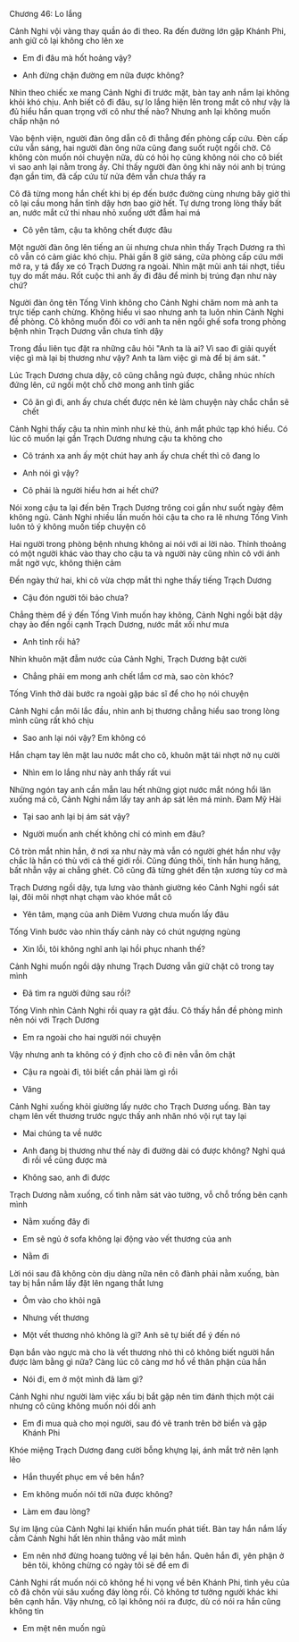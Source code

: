 




Chương 46: Lo lắng

Cảnh Nghi vội vàng thay quần áo đi theo. Ra đến đường lớn gặp Khánh Phi, anh giữ cô lại không cho lên xe

- Em đi đâu mà hốt hoảng vậy?

- Anh đừng chặn đường em nữa được không?

Nhìn theo chiếc xe mang Cảnh Nghi đi trước mặt, bàn tay anh nắm lại không khỏi khó chịu. Anh biết cô đi đâu, sự lo lắng hiện lên trong mắt cô như vậy là đủ hiểu hắn quan trọng với cô như thế nào? Nhưng anh lại không muốn chấp nhận nó

Vào bệnh viện, người đàn ông dẫn cô đi thẳng đến phòng cấp cứu. Đèn cấp cứu vẫn sáng, hai người đàn ông nữa cũng đang suốt ruột ngồi chờ. Cô không còn muốn nói chuyện nữa, dù có hỏi họ cũng không nói cho cô biết vì sao anh lại nằm trong ấy. Chỉ thấy người đàn ông khi nãy nói anh bị trúng đạn gần tim, đã cấp cứu từ nửa đêm vẫn chưa thấy ra

Cô đã từng mong hắn chết khi bị ép đến bước đường cùng nhưng bây giờ thì cô lại cầu mong hắn tỉnh dậy hơn bao giờ hết. Tự dưng trong lòng thấy bất an, nước mắt cứ thi nhau nhỏ xuống ướt đẫm hai má

- Cô yên tâm, cậu ta không chết được đâu

Một người đàn ông lên tiếng an ủi nhưng chưa nhìn thấy Trạch Dương ra thì cô vẫn có cảm giác khó chịu. Phải gần 8 giờ sáng, cửa phòng cấp cứu mới mở ra, y tá đẩy xe có Trạch Dương ra ngoài. Nhìn mặt mũi anh tái nhợt, tiều tụy do mất máu. Rốt cuộc thì anh ấy đi đâu để mình bị trúng đạn như này chứ?

Người đàn ông tên Tống Vinh không cho Cảnh Nghi chăm nom mà anh ta trực tiếp canh chừng. Không hiểu vì sao nhưng anh ta luôn nhìn Cảnh Nghi đề phòng. Cô không muốn đôi co với anh ta nên ngồi ghế sofa trong phòng bệnh nhìn Trạch Dương vẫn chưa tỉnh dậy

Trong đầu liên tục đặt ra những câu hỏi "Anh ta là ai? Vì sao đi giải quyết việc gì mà lại bị thương như vậy? Anh ta làm việc gì mà để bị ám sát. "

Lúc Trạch Dương chưa dậy, cô cũng chẳng ngủ được, chẳng nhúc nhích đứng lên, cứ ngồi một chỗ chờ mong anh tỉnh giấc

- Cô ăn gì đi, anh ấy chưa chết được nên kẻ làm chuyện này chắc chắn sẽ chết

Cảnh Nghi thấy cậu ta nhìn mình như kẻ thù, ánh mắt phức tạp khó hiểu. Có lúc cô muốn lại gần Trạch Dương nhưng cậu ta không cho

- Cô tránh xa anh ấy một chút hay anh ấy chưa chết thì cô đang lo

- Anh nói gì vậy?

- Cô phải là người hiểu hơn ai hết chứ?

Nói xong cậu ta lại đến bên Trạch Dương trông coi gần như suốt ngày đêm không ngủ. Cảnh Nghi nhiều lần muốn hỏi cậu ta cho ra lẽ nhưng Tống Vinh luôn tỏ ý không muốn tiếp chuyện cô

Hai người trong phòng bệnh nhưng không ai nói với ai lời nào. Thỉnh thoảng có một người khác vào thay cho cậu ta và người này cũng nhìn cô với ánh mắt ngờ vực, không thiện cảm

Đến ngày thứ hai, khi cô vừa chợp mắt thì nghe thấy tiếng Trạch Dương

- Cậu đón người tôi bảo chưa?

Chẳng thèm để ý đến Tống Vinh muốn hay không, Cảnh Nghi ngồi bật dậy chạy ào đến ngồi cạnh Trạch Dương, nước mắt xối như mưa

- Anh tỉnh rồi hả?

Nhìn khuôn mặt đẫm nước của Cảnh Nghi, Trạch Dương bật cười

- Chẳng phải em mong anh chết lắm cơ mà, sao còn khóc?

Tống Vinh thở dài bước ra ngoài gặp bác sĩ để cho họ nói chuyện

Cảnh Nghi cắn môi lắc đầu, nhìn anh bị thương chẳng hiểu sao trong lòng mình cũng rất khó chịu

- Sao anh lại nói vậy? Em không có

Hắn chạm tay lên mặt lau nước mắt cho cô, khuôn mặt tái nhợt nở nụ cười

- Nhìn em lo lắng như này anh thấy rất vui

Những ngón tay anh cần mẫn lau hết những giọt nước mắt nóng hổi lăn xuống má cô, Cảnh Nghi nắm lấy tay anh áp sát lên má mình. Đam Mỹ Hài

- Tại sao anh lại bị ám sát vậy?

- Người muốn anh chết không chỉ có mình em đâu?

Cô tròn mắt nhìn hắn, ở nơi xa như này mà vẫn có người ghét hắn như vậy chắc là hắn có thù với cả thế giới rồi. Cũng đúng thôi, tính hắn hung hăng, bất nhẫn vậy ai chẳng ghét. Cô cũng đã từng ghét đến tận xương tủy cơ mà

Trạch Dương ngồi dậy, tựa lưng vào thành giường kéo Cảnh Nghi ngồi sát lại, đôi môi nhợt nhạt chạm vào khóe mắt cô

- Yên tâm, mạng của anh Diêm Vương chưa muốn lấy đâu

Tống Vinh bước vào nhìn thấy cảnh này có chút ngượng ngùng

- Xin lỗi, tôi không nghĩ anh lại hồi phục nhanh thế?

Cảnh Nghi muốn ngồi dậy nhưng Trạch Dương vẫn giữ chặt cô trong tay mình

- Đã tìm ra người đứng sau rồi?

Tống Vinh nhìn Cảnh Nghi rồi quay ra gật đầu. Cô thấy hắn đề phòng mình nên nói với Trạch Dương

- Em ra ngoài cho hai người nói chuyện

Vậy nhưng anh ta không có ý định cho cô đi nên vẫn ôm chặt

- Cậu ra ngoài đi, tôi biết cần phải làm gì rồi

- Vâng

Cảnh Nghi xuống khỏi giường lấy nước cho Trạch Dương uống. Bàn tay chạm lên vết thương trước ngực thấy anh nhăn nhó vội rụt tay lại

- Mai chúng ta về nước

- Anh đang bị thương như thế này đi đường dài có được không? Nghỉ quá đi rồi về cũng được mà

- Không sao, anh đi được

Trạch Dương nằm xuống, cố tình nằm sát vào tường, vỗ chỗ trống bên cạnh mình

- Nằm xuống đây đi

- Em sẽ ngủ ở sofa không lại động vào vết thương của anh

- Nằm đi

Lời nói sau đã không còn dịu dàng nữa nên cô đành phải nằm xuống, bàn tay bị hắn nắm lấy đặt lên ngang thắt lưng

- Ôm vào cho khỏi ngã

- Nhưng vết thương

- Một vết thương nhỏ không là gì? Anh sẽ tự biết để ý đến nó

Đạn bắn vào ngực mà cho là vết thương nhỏ thì cô không biết người hắn được làm bằng gì nữa? Càng lúc cô càng mơ hồ về thân phận của hắn

- Nói đi, em ở một mình đã làm gì?

Cảnh Nghi như người làm việc xấu bị bắt gặp nên tim đánh thịch một cái nhưng cô cũng không muốn nói dối anh

- Em đi mua quà cho mọi người, sau đó vẽ tranh trên bờ biển và gặp Khánh Phi

Khóe miệng Trạch Dương đang cười bỗng khựng lại, ánh mắt trở nên lạnh lẽo

- Hắn thuyết phục em về bên hắn?

- Em không muốn nói tới nữa được không?

- Làm em đau lòng?

Sự im lặng của Cảnh Nghi lại khiến hắn muốn phát tiết. Bàn tay hắn nắm lấy cằm Cảnh Nghi hất lên nhìn thẳng vào mắt mình

- Em nên nhớ đừng hoang tưởng về lại bên hắn. Quên hắn đi, yên phận ở bên tôi, không chừng có ngày tôi sẽ để em đi

Cảnh Nghi rất muốn nói cô không hề hi vọng về bên Khánh Phi, tình yêu của cô đã chôn vùi sâu xuống đáy lòng rồi. Cô không tơ tưởng người khác khi bên cạnh hắn. Vậy nhưng, cô lại không nói ra được, dù có nói ra hắn cũng không tin

- Em mệt nên muốn ngủ




